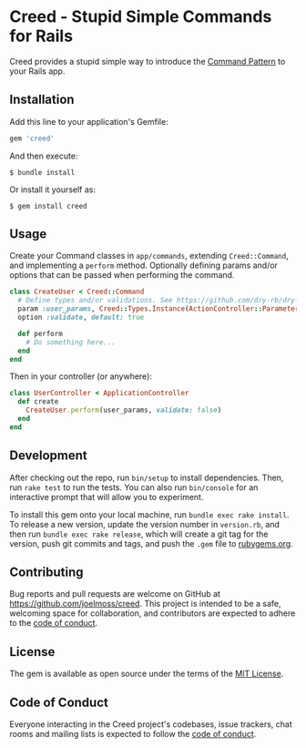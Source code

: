 # Creed - Stupid Simple Commands for Rails

Creed provides a stupid simple way to introduce the [Command Pattern](https://en.wikipedia.org/wiki/Command_pattern) to your Rails app.

## Installation

Add this line to your application's Gemfile:

```ruby
gem 'creed'
```

And then execute:

    $ bundle install

Or install it yourself as:

    $ gem install creed

## Usage

Create your Command classes in `app/commands`, extending `Creed::Command`, and implementing a `perform` method. Optionally defining params and/or options that can be passed when performing the command.

```ruby
class CreateUser < Creed::Command
  # Define types and/or validations. See https://github.com/dry-rb/dry-initializer.
  param :user_params, Creed::Types.Instance(ActionController::Parameters)
  option :validate, default: true

  def perform
    # Do something here...
  end
end
```

Then in your controller (or anywhere):

```ruby
class UserController < ApplicationController
  def create
    CreateUser.perform(user_params, validate: false)
  end
end
```

## Development

After checking out the repo, run `bin/setup` to install dependencies. Then, run `rake test` to run the tests. You can also run `bin/console` for an interactive prompt that will allow you to experiment.

To install this gem onto your local machine, run `bundle exec rake install`. To release a new version, update the version number in `version.rb`, and then run `bundle exec rake release`, which will create a git tag for the version, push git commits and tags, and push the `.gem` file to [rubygems.org](https://rubygems.org).

## Contributing

Bug reports and pull requests are welcome on GitHub at https://github.com/joelmoss/creed. This project is intended to be a safe, welcoming space for collaboration, and contributors are expected to adhere to the [code of conduct](https://github.com/joelmoss/creed/blob/master/CODE_OF_CONDUCT.md).

## License

The gem is available as open source under the terms of the [MIT License](https://opensource.org/licenses/MIT).

## Code of Conduct

Everyone interacting in the Creed project's codebases, issue trackers, chat rooms and mailing lists is expected to follow the [code of conduct](https://github.com/joelmoss/creed/blob/master/CODE_OF_CONDUCT.md).
